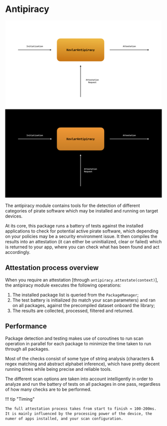 # Antipiracy
![Day Scheme](https://raw.githubusercontent.com/kevlar-kt/kevlar/master/docs/assets/images/kapd.jpeg#only-light)
![Night Scheme](https://raw.githubusercontent.com/kevlar-kt/kevlar/master/docs/assets/images/kapn.jpeg#only-dark)

The antipiracy module contains tools for the detection of different categories of pirate software which may be installed and running on target devices. 

At its core, this package runs a battery of tests against the installed applications to check for potential active pirate software, 
which depending on your policies may be a security environment issue. 
It then compiles the results into an attestation (it can either be uninitialized, clear or failed)
which is returned to your app, where you can check what has been found and act accordingly.

## Attestation process overview
When you require an attestation [through `antipiracy.attestate(context)`], the antipiracy module executes the following operations:

1. The installed package list is queried from the `PackageManager`;
2. The test battery is initialized (to match your scan parameters) and ran on all packages, against the precompiled dataset onboard the library;
3. The results are collected, processed, filtered and returned.

## Performance
Package detection and testing makes use of coroutines to run scan operation in parallel for each package to minimize the time taken to run through all packages.

Most of the checks consist of some type of string analysis (characters & regex matching and abstract alphabet inference), which have pretty decent running times while being precise and reliable tools.

The different scan options are taken into account intelligently in order to analyze and run the battery of tests on all packages in one pass, regardless of how many checks are to be performed.

!!! tip "Timing"
	
	The full attestation process takes from start to finish ≈ 100-200ms. It is mainly influenced by the processing power of the device, the numer of apps installed, and your scan configuration.

